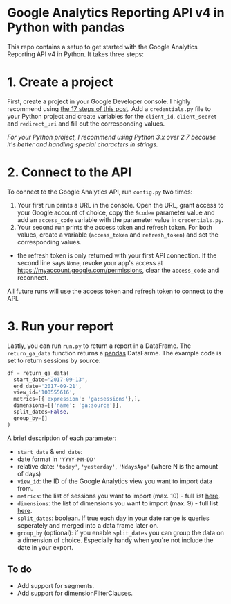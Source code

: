 # Google Analytics Reporting API v4 in Python with pandas
This repo contains a setup to get started with the Google Analytics Reporting API v4 in Python. It takes three steps:

# 1. Create a project
First, create a project in your Google Developer console. I highly recommend using [the 17 steps of this post](https://www.themarketingtechnologist.co/google-oauth-2-enable-your-application-to-access-data-from-a-google-user/). Add a `credentials.py` file to your Python project and create variables for the `client_id`, `client_secret` and `redirect_uri` and fill out the corresponding values.

*For your Python project, I recommend using Python 3.x over 2.7 because it's better and handling special characters in strings.*

# 2. Connect to the API
To connect to the Google Analytics API, run `config.py` two times:

1. Your first run prints a URL in the console. Open the URL, grant access to your Google account of choice, copy the `&code=` parameter value and add an `access_code` variable with the parameter value in `credentials.py`.
2. Your second run prints the access token and refresh token. For both values, create a variable (`access_token` and `refresh_token`) and set the corresponding values.
 - the refresh token is only returned with your first API connection. If the second line says `None`, revoke your app's access at https://myaccount.google.com/permissions, clear the `access_code` and reconnect.

All future runs will use the access token and refresh token to connect to the API.

# 3. Run your report
Lastly, you can run `run.py` to return a report in a DataFrame. The `return_ga_data` function returns a [pandas](http://pandas.pydata.org/) DataFarme. The example code is set to return sessions by source:

```python
df = return_ga_data(
  start_date='2017-09-13',
  end_date='2017-09-21',
  view_id='100555616',
  metrics=[{'expression': 'ga:sessions'},],
  dimensions=[{'name': 'ga:source'}],
  split_dates=False,
  group_by=[]
)
```
A brief description of each parameter:

- `start_date` & `end_date`:
 - date format in `'YYYY-MM-DD'`
 - relative date: `'today'`, `'yesterday'`, `'NdaysAgo'` (where N is the amount of days)
- `view_id`: the ID of the Google Analytics view you want to import data from.
- `metrics`: the list of sessions you want to import (max. 10) - full list [here](https://developers.google.com/analytics/devguides/reporting/core/dimsmets).
- `dimensions`: the list of dimensions you want to import (max. 9) - full list [here](https://developers.google.com/analytics/devguides/reporting/core/dimsmets).
- `split_dates`: boolean. If true each day in your date range is queries seperately and merged into a data frame later on.
- `group_by` (optional): if you enable `split_dates` you can group the data on a dimension of choice. Especially handy when you're not include the date in your export.

## To do

- Add support for segments.
- Add support for dimensionFilterClauses.

